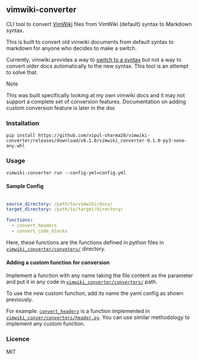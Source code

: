 ## vimwiki-converter

CLI tool to convert [VimWiki][vimwiki] files from VimWiki (default) syntax to Markdown syntax.

This is built to convert old vimwiki documents from default syntax to markdown
for anyone who decides to make a switch.

Currently, vimwiki provides a way to [switch to a syntax][switch] but not a way
to convert older docs automatically to the new syntax. This tool is an attempt
to solve that.

> [!NOTE]
> This was built specifically looking at my own vimwiki docs and it may
> not support a complete set of conversion features. Documentation on adding
> custom conversion feature is later in the doc

### Installation

```
pip install https://github.com/vipul-sharma20/vimwiki-converter/releases/download/v0.1.0/vimwiki_converter-0.1.0-py3-none-any.whl
```

### Usage

```
vimwiki-converter run --config-yml=config.yml
```

#### Sample Config

```yaml

source_directory: /path/to/vimwiki/docs/
target_directory: /path/to/target/directory/

functions:
  - convert_headers
  - convert_code_blocks
```

Here, these functions are the functions defined in python files in
[`vimwiki_converter/conveters/`][converters] directory.

#### Adding a custom function for conversion

Implement a function with any name taking the file content as the parameter and
put it in any code in [`vimwiki_converter/converters/`][converters] path.

To use the new custom function, add its name the yaml config as shown
previously.

For example: [`convert_headers`][convert_headers] is a function implemented in
[`vimwiki_conver/converters/header.py`][header]. You can use similar methodology to
implement any custom function.

### Licence

MIT


[vimwiki]: https://github.com/vimwiki/vimwiki
[switch]: https://github.com/vimwiki/vimwiki?tab=readme-ov-file#changing-wiki-syntax
[converters]: ./vimwiki_converter/converters/
[convert_headers]: https://github.com/vipul-sharma20/vimwiki-converter/blob/main/vimwiki_converter/converters/header.py#L4
[header]: ./vimwiki_converter/converters/header.py
